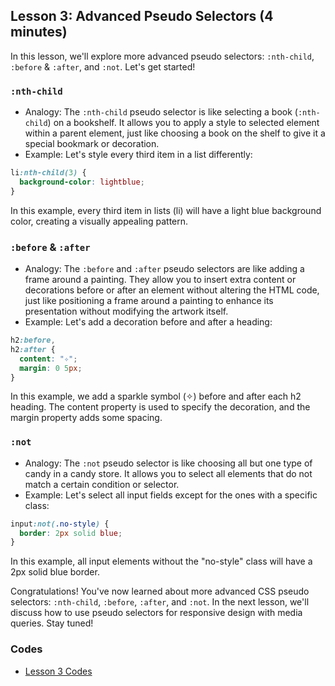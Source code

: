 ## Lesson 3: Advanced Pseudo Selectors (4 minutes)

In this lesson, we'll explore more advanced pseudo selectors: `:nth-child`, `:before` & `:after`, and `:not`. Let's get started!

### `:nth-child`

- Analogy: The `:nth-child` pseudo selector is like selecting a book (`:nth-child`) on a bookshelf. It allows you to apply a style to selected element within a parent element, just like choosing a book on the shelf to give it a special bookmark or decoration.
- Example: Let's style every third item in a list differently:

```css
li:nth-child(3) {
  background-color: lightblue;
}
```

In this example, every third item in lists (li) will have a light blue background color, creating a visually appealing pattern.

### `:before` & `:after`

- Analogy: The `:before` and `:after` pseudo selectors are like adding a frame around a painting. They allow you to insert extra content or decorations before or after an element without altering the HTML code, just like positioning a frame around a painting to enhance its presentation without modifying the artwork itself.
- Example: Let's add a decoration before and after a heading:

```css
h2:before,
h2:after {
  content: "✧";
  margin: 0 5px;
}
```

In this example, we add a sparkle symbol (✧) before and after each h2 heading. The content property is used to specify the decoration, and the margin property adds some spacing.

### `:not`

- Analogy: The `:not` pseudo selector is like choosing all but one type of candy in a candy store. It allows you to select all elements that do not match a certain condition or selector.
- Example: Let's select all input fields except for the ones with a specific class:

```css
input:not(.no-style) {
  border: 2px solid blue;
}
```

In this example, all input elements without the "no-style" class will have a 2px solid blue border.

Congratulations! You've now learned about more advanced CSS pseudo selectors: `:nth-child`, `:before`, `:after`, and `:not`. In the next lesson, we'll discuss how to use pseudo selectors for responsive design with media queries. Stay tuned!

### Codes

- [Lesson 3 Codes](Lesson-3-Examples.html)
